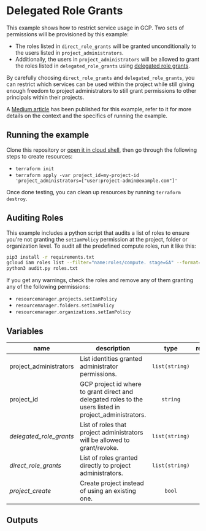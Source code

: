 # Delegated Role Grants

This example shows how to restrict service usage in GCP. Two sets of permissions will be provisioned by this example:

- The roles listed in `direct_role_grants` will be granted unconditionally to the users listed in `project_administrators`.
- Additionally, the users in `project_administrators` will be allowed to grant the roles listed in `delegated_role_grants` using [delegated role grants](https://cloud.google.com/iam/docs/setting-limits-on-granting-roles).

By carefully choosing `direct_role_grants` and `delegated_role_grants`, you can restrict which services can be used within the project while still giving enough freedom to project administrators to still grant permissions to other principals within their projects.

A [Medium article](https://medium.com/@jccb/managing-gcp-service-usage-through-delegated-role-grants-a843610f2226) has been published for this example, refer to it for more details on the context and the specifics of running the example.

## Running the example

Clone this repository or [open it in cloud shell](https://ssh.cloud.google.com/cloudshell/editor?cloudshell_git_repo=https%3A%2F%2Fgithub.com%2Fterraform-google-modules%2Fcloud-foundation-fabric&cloudshell_print=cloud-shell-readme.txt&cloudshell_working_dir=cloud-operations%2Fiam-delegated-role-grants), then go through the following steps to create resources:

- `terraform init`
- `terraform apply -var project_id=my-project-id 'project_administrators=["user:project-admin@example.com"]'`

Once done testing, you can clean up resources by running `terraform destroy`.

## Auditing Roles

This example includes a python script that audits a list of roles to ensure you're not granting the `setIamPolicy` permission at the project, folder or organization level. To audit all the predefined compute roles, run it like this:

```bash
pip3 install -r requirements.txt
gcloud iam roles list --filter="name:roles/compute. stage=GA" --format="get(name)" > roles.txt
python3 audit.py roles.txt
```

If you get any warnings, check the roles and remove any of them granting any of the following permissions:
- `resourcemanager.projects.setIamPolicy`
- `resourcemanager.folders.setIamPolicy`
- `resourcemanager.organizations.setIamPolicy`


<!-- BEGIN TFDOC -->
## Variables

| name | description | type | required | default |
|---|---|:---: |:---:|:---:|
| project_administrators | List identities granted administrator permissions. | <code title="list&#40;string&#41;">list(string)</code> | ✓ |  |
| project_id | GCP project id where to grant direct and delegated roles to the users listed in project_administrators. | <code title="">string</code> | ✓ |  |
| *delegated_role_grants* | List of roles that project administrators will be allowed to grant/revoke. | <code title="list&#40;string&#41;">list(string)</code> |  | <code title="&#91;&#10;&#34;roles&#47;storage.admin&#34;,&#10;&#34;roles&#47;storage.hmacKeyAdmin&#34;,&#10;&#34;roles&#47;storage.legacyBucketOwner&#34;,&#10;&#34;roles&#47;storage.objectAdmin&#34;,&#10;&#34;roles&#47;storage.objectCreator&#34;,&#10;&#34;roles&#47;storage.objectViewer&#34;,&#10;&#34;roles&#47;compute.admin&#34;,&#10;&#34;roles&#47;compute.imageUser&#34;,&#10;&#34;roles&#47;compute.instanceAdmin&#34;,&#10;&#34;roles&#47;compute.instanceAdmin.v1&#34;,&#10;&#34;roles&#47;compute.networkAdmin&#34;,&#10;&#34;roles&#47;compute.networkUser&#34;,&#10;&#34;roles&#47;compute.networkViewer&#34;,&#10;&#34;roles&#47;compute.orgFirewallPolicyAdmin&#34;,&#10;&#34;roles&#47;compute.orgFirewallPolicyUser&#34;,&#10;&#34;roles&#47;compute.orgSecurityPolicyAdmin&#34;,&#10;&#34;roles&#47;compute.orgSecurityPolicyUser&#34;,&#10;&#34;roles&#47;compute.orgSecurityResourceAdmin&#34;,&#10;&#34;roles&#47;compute.osAdminLogin&#34;,&#10;&#34;roles&#47;compute.osLogin&#34;,&#10;&#34;roles&#47;compute.osLoginExternalUser&#34;,&#10;&#34;roles&#47;compute.packetMirroringAdmin&#34;,&#10;&#34;roles&#47;compute.packetMirroringUser&#34;,&#10;&#34;roles&#47;compute.publicIpAdmin&#34;,&#10;&#34;roles&#47;compute.securityAdmin&#34;,&#10;&#34;roles&#47;compute.serviceAgent&#34;,&#10;&#34;roles&#47;compute.storageAdmin&#34;,&#10;&#34;roles&#47;compute.viewer&#34;,&#10;&#34;roles&#47;viewer&#34;&#10;&#93;">...</code> |
| *direct_role_grants* | List of roles granted directly to project administrators. | <code title="list&#40;string&#41;">list(string)</code> |  | <code title="&#91;&#10;&#34;roles&#47;compute.admin&#34;,&#10;&#34;roles&#47;storage.admin&#34;,&#10;&#93;">...</code> |
| *project_create* | Create project instead of using an existing one. | <code title="">bool</code> |  | <code title="">false</code> |

## Outputs

<!-- END TFDOC -->
